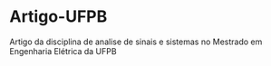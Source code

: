 # Artigo-UFPB
Artigo da disciplina de analise de sinais e sistemas no Mestrado em Engenharia Elétrica da UFPB
